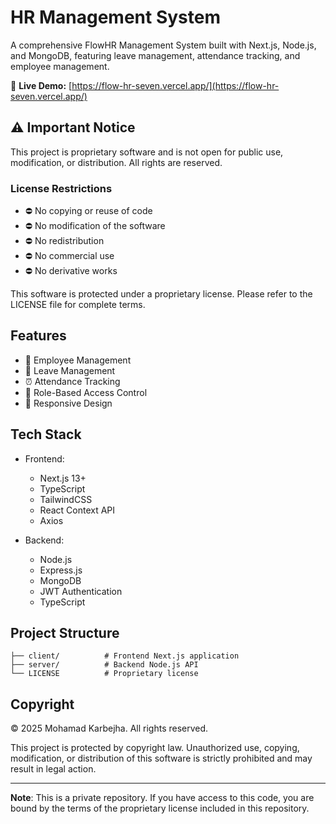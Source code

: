 # HR Management System

A comprehensive FlowHR Management System built with Next.js, Node.js, and MongoDB, featuring leave management, attendance tracking, and employee management.

🚀 **Live Demo:** [https://flow-hr-seven.vercel.app/](https://flow-hr-seven.vercel.app/)

## ⚠️ Important Notice

This project is proprietary software and is not open for public use, modification, or distribution. All rights are reserved.

### License Restrictions

- ⛔ No copying or reuse of code
- ⛔ No modification of the software
- ⛔ No redistribution
- ⛔ No commercial use
- ⛔ No derivative works

This software is protected under a proprietary license. Please refer to the LICENSE file for complete terms.

## Features

- 👥 Employee Management
- 📅 Leave Management
- ⏰ Attendance Tracking
- 🔐 Role-Based Access Control
- 📱 Responsive Design

## Tech Stack

- Frontend:
  - Next.js 13+
  - TypeScript
  - TailwindCSS
  - React Context API
  - Axios

- Backend:
  - Node.js
  - Express.js
  - MongoDB
  - JWT Authentication
  - TypeScript

## Project Structure

```
├── client/          # Frontend Next.js application
├── server/          # Backend Node.js API
└── LICENSE          # Proprietary license
```

## Copyright

© 2025 Mohamad Karbejha. All rights reserved.

This project is protected by copyright law. Unauthorized use, copying, modification, or distribution of this software is strictly prohibited and may result in legal action.

---

**Note**: This is a private repository. If you have access to this code, you are bound by the terms of the proprietary license included in this repository.
